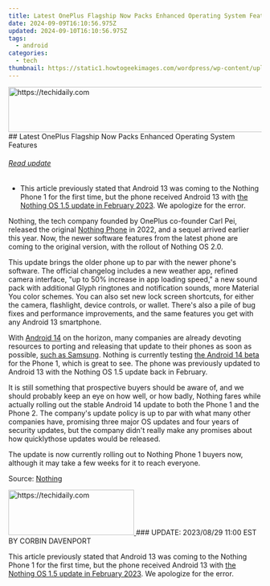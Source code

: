 ```yaml
---
title: Latest OnePlus Flagship Now Packs Enhanced Operating System Features
date: 2024-09-09T16:10:56.975Z
updated: 2024-09-10T16:10:56.975Z
tags:
  - android
categories:
  - tech
thumbnail: https://static1.howtogeekimages.com/wordpress/wp-content/uploads/2023/06/9281e732.jpg
---
```


<!-- affiliate ads begin -->
<a href="https://appsumo.8odi.net/c/5597632/2118312/7443" target="_top" id="2118312">
  <img src="//a.impactradius-go.com/display-ad/7443-2118312" border="0" alt="https://techidaily.com" width="728" height="90"/>
</a>
<img height="0" width="0" src="https://appsumo.8odi.net/i/5597632/2118312/7443" style="position:absolute;visibility:hidden;" border="0" />
<!-- affiliate ads end -->
## Latest OnePlus Flagship Now Packs Enhanced Operating System Features

###### [Read update](https://youtube-clips.techidaily.com/designing-efficient-auto-subscribe-web-addresses-for-2024/) 

* This article previously stated that Android 13 was coming to the Nothing Phone 1 for the first time, but the phone received Android 13 with [the Nothing OS 1.5 update in February 2023](https://us.nothing.tech/blogs/news/upgrade-to-nothing-os-1-5-powered-by-android-13). We apologize for the error.

 Nothing, the tech company founded by OnePlus co-founder Carl Pei, released the original [Nothing Phone](https://howto.techidaily.com/fixes-for-apps-keep-crashing-on-vivo-s17e-drfone-by-drfone-fix-android-problems-fix-android-problems/) in 2022, and a sequel arrived earlier this year. Now, the newer software features from the latest phone are coming to the original version, with the rollout of Nothing OS 2.0.

 This update brings the older phone up to par with the newer phone's software. The official changelog includes a new weather app, refined camera interface, "up to 50% increase in app loading speed," a new sound pack with additional Glyph ringtones and notification sounds, more Material You color schemes. You can also set new lock screen shortcuts, for either the camera, flashlight, device controls, or wallet. There's also a pile of bug fixes and performance improvements, and the same features you get with any Android 13 smartphone.

 With [Android 14](https://mondly-stories.techidaily.com/beginners-pathway-to-russian-currency-terminology/) on the horizon, many companies are already devoting resources to porting and releasing that update to their phones as soon as possible, [such as Samsung](https://change-location.techidaily.com/how-to-fix-it-motorola-defy-2-wont-turn-on-drfone-by-drfone-fix-android-problems-fix-android-problems/). Nothing is currently testing [the Android 14 beta](https://us.nothing.tech/blogs/news/nothing-os-android-14-beta) for the Phone 1, which is great to see. The phone was previously updated to Android 13 with the Nothing OS 1.5 update back in February.

 It is still something that prospective buyers should be aware of, and we should probably keep an eye on how well, or how badly, Nothing fares while actually rolling out the stable Android 14 update to both the Phone 1 and the Phone 2\. The company's update policy is up to par with what many other companies have, promising three major OS updates and four years of security updates, but the company didn't really make any promises about how quicklythose updates would be released.

 The update is now currently rolling out to Nothing Phone 1 buyers now, although it may take a few weeks for it to reach everyone.

 Source: [Nothing](https://us.nothing.tech/blogs/news/nothing-os-2-0-comes-to-phone-1) 

<!-- affiliate ads begin -->
<a href="https://bluettius.sjv.io/c/5597632/2139120/17108" target="_top" id="2139120">
  <img src="//a.impactradius-go.com/display-ad/17108-2139120" border="0" alt="https://techidaily.com" width="250" height="90"/>
</a>
<img height="0" width="0" src="https://bluettius.sjv.io/i/5597632/2139120/17108" style="position:absolute;visibility:hidden;" border="0" />
<!-- affiliate ads end -->
###  UPDATE: 2023/08/29 11:00 EST BY CORBIN DAVENPORT

 This article previously stated that Android 13 was coming to the Nothing Phone 1 for the first time, but the phone received Android 13 with [the Nothing OS 1.5 update in February 2023](https://us.nothing.tech/blogs/news/upgrade-to-nothing-os-1-5-powered-by-android-13). We apologize for the error.

<ins class="adsbygoogle"
     style="display:block"
     data-ad-format="autorelaxed"
     data-ad-client="ca-pub-7571918770474297"
     data-ad-slot="1223367746"></ins>



<ins class="adsbygoogle"
     style="display:block"
     data-ad-client="ca-pub-7571918770474297"
     data-ad-slot="8358498916"
     data-ad-format="auto"
     data-full-width-responsive="true"></ins>


